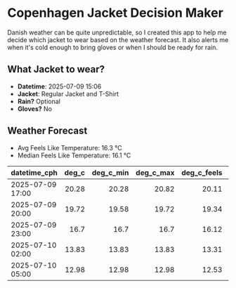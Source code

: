 
# Copenhagen Jacket Decision Maker

Danish weather can be quite unpredictable, so I created this app to help me decide which jacket to wear based on the weather forecast. 
It also alerts me when it's cold enough to bring gloves or when I should be ready for rain.

## What Jacket to wear?

- **Datetime**: 2025-07-09 15:06
- **Jacket**: Regular Jacket and T-Shirt
- **Rain?** Optional
- **Gloves?** No

## Weather Forecast
- Avg Feels Like Temperature: 16.3 °C
- Median Feels Like Temperature: 16.1 °C

| datetime_cph     |   deg_c |   deg_c_min |   deg_c_max |   deg_c_feels | weather   | wind   | rain   |
|:-----------------|--------:|------------:|------------:|--------------:|:----------|:-------|:-------|
| 2025-07-09 17:00 |   20.28 |       20.28 |       20.82 |         20.11 | Rain      | Low    | Low    |
| 2025-07-09 20:00 |   19.72 |       19.58 |       19.72 |         19.34 | Clouds    | Low    | None   |
| 2025-07-09 23:00 |   16.7  |       16.7  |       16.7  |         16.12 | Clouds    | Low    | None   |
| 2025-07-10 02:00 |   13.83 |       13.83 |       13.83 |         13.31 | Clouds    | Low    | None   |
| 2025-07-10 05:00 |   12.98 |       12.98 |       12.98 |         12.53 | Clouds    | Low    | None   |
        